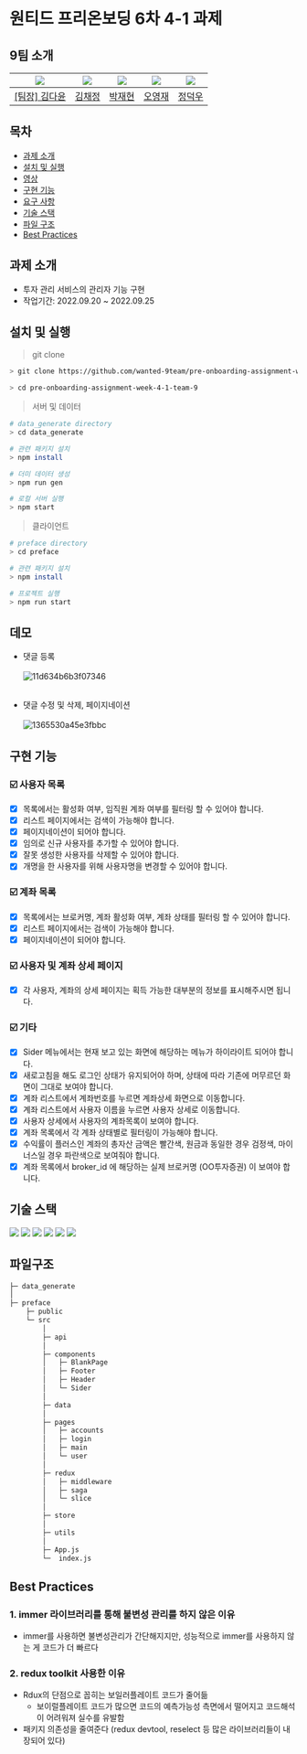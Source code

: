 # 원티드 프리온보딩 6차 4-1 과제

## 9팀 소개

| <img src="https://avatars.githubusercontent.com/u/92010078?v=4"/> | <img src="https://avatars.githubusercontent.com/u/92101831?v=4"/> | <img src="https://avatars.githubusercontent.com/u/69101321?v=4"/> | <img src="https://avatars.githubusercontent.com/u/85508157?v=4"/> | <img src="https://avatars.githubusercontent.com/u/97271725?v=4"> |
| ----------------------------------------------------------------- | ----------------------------------------------------------------- | ----------------------------------------------------------------- | ----------------------------------------------------------------- | ---------------------------------------------------------------- |
| <a href="https://github.com/many-yun">[팀장] 김다윤</a>           | <a href="https://github.com/blcklamb">김채정</a>                  | <a href="https://github.com/jaehyeon74">박재현</a>                | <a href="https://github.com/sacultang">오영재</a>                 | <a href="https://github.com/jungdeokwoo">정덕우</a>              |

## 목차

- [과제 소개](#과제-소개)
- [설치 및 실행](#설치-및-실행)
- [영상](#영상)
- [구현 기능](#구현-기능)
- [요구 사항](#요구-사항)
- [기술 스택](#기술-스택)
- [파일 구조](#파일-구조)
- [Best Practices](#best-practices)

## 과제 소개

- 투자 관리 서비스의 관리자 기능 구현
- 작업기간: 2022.09.20 ~ 2022.09.25

## 설치 및 실행

> git clone

```bash
> git clone https://github.com/wanted-9team/pre-onboarding-assignment-week-4-1-team-9

> cd pre-onboarding-assignment-week-4-1-team-9
```

> 서버 및 데이터

```bash
# data_generate directory
> cd data_generate

# 관련 패키지 설치
> npm install

# 더미 데이터 생성
> npm run gen

# 로컬 서버 실행
> npm start
```

> 클라이언트

```bash
# preface directory
> cd preface

# 관련 패키지 설치
> npm install

# 프로젝트 실행
> npm run start
```

## 데모

- 댓글 등록<br><br>
  ![11d634b6b3f07346](https://user-images.githubusercontent.com/92010078/190940762-67d1cc51-6fc3-400b-b9e2-193341d47796.gif)<br><br>

- 댓글 수정 및 삭제, 페이지네이션<br><br>
  ![1365530a45e3fbbc](https://user-images.githubusercontent.com/92010078/190940835-6607b1e8-3c3f-405e-b9ba-6acbd6068f8b.gif)

## 구현 기능

### ☑️ 사용자 목록

- [x] 목록에서는 활성화 여부, 임직원 계좌 여부를 필터링 할 수 있어야 합니다.
- [x] 리스트 페이지에서는 검색이 가능해야 합니다.
- [x] 페이지네이션이 되어야 합니다.
- [x] 임의로 신규 사용자를 추가할 수 있어야 합니다.
- [x] 잘못 생성한 사용자를 삭제할 수 있어야 합니다.
- [x] 개명을 한 사용자를 위해 사용자명을 변경할 수 있어야 합니다.

### ☑️ 계좌 목록

- [x] 목록에서는 브로커명, 계좌 활성화 여부, 계좌 상태를 필터링 할 수 있어야 합니다.
- [x] 리스트 페이지에서는 검색이 가능해야 합니다.
- [x] 페이지네이션이 되어야 합니다.

### ☑️ 사용자 및 계좌 상세 페이지

- [x] 각 사용자, 계좌의 상세 페이지는 획득 가능한 대부분의 정보를 표시해주시면 됩니다.

### ☑️ 기타

- [x] Sider 메뉴에서는 현재 보고 있는 화면에 해당하는 메뉴가 하이라이트 되어야 합니다.
- [x] 새로고침을 해도 로그인 상태가 유지되어야 하며, 상태에 따라 기존에 머무르던 화면이 그대로 보여야 합니다.
- [x] 계좌 리스트에서 계좌번호를 누르면 계좌상세 화면으로 이동합니다.
- [x] 계좌 리스트에서 사용자 이름을 누르면 사용자 상세로 이동합니다.
- [x] 사용자 상세에서 사용자의 계좌목록이 보여야 합니다.
- [x] 계좌 목록에서 각 계좌 상태별로 필터링이 가능해야 합니다.
- [x] 수익률이 플러스인 계좌의 총자산 금액은 빨간색, 원금과 동일한 경우 검정색, 마이너스일 경우 파란색으로 보여줘야 합니다.
- [x] 계좌 목록에서 broker_id 에 해당하는 실제 브로커명 (OO투자증권) 이 보여야 합니다.

## 기술 스택

<div>
<img src="https://img.shields.io/badge/React-61DAFB?style=for-the-badge&logo=react&logoColor=white"/>
<img src="https://img.shields.io/badge/Redux-764ABC?style=for-the-badge&logo=redux&logoColor=white"/>
<img src="https://img.shields.io/badge/Redux saga-999999?style=for-the-badge&logo=reduxsaga&logoColor=white"/>
<img src="https://img.shields.io/badge/JavaScript-F7DF1E?style=for-the-badge&logo=javascript&logoColor=white"/>
<img src="https://img.shields.io/badge/styled components-DB7093?style=for-the-badge&logo=styledcomponents&logoColor=white"/>
<img src="https://img.shields.io/badge/mui-007FFF?style=for-the-badge&logo=mui&logoColor=white"/>
</div>

## 파일구조

```bash
├─ data_generate
│
├─ preface
    ├─ public
    └─ src
        │
        ├─ api
        │
        ├─ components
        │   ├─ BlankPage
        │   ├─ Footer
        │   ├─ Header
        │   └─ Sider
        │
        ├─ data
        │
        ├─ pages
        │   ├─ accounts
        │   ├─ login
        │   ├─ main
        │   └─ user
        │
        ├─ redux
        │   ├─ middleware
        │   ├─ saga
        │   └─ slice
        │
        ├─ store
        │
        ├─ utils
        │
        ├─ App.js
        └─  index.js

```

## Best Practices

### 1. immer 라이브러리를 통해 불변성 관리를 하지 않은 이유

- immer를 사용하면 불변성관리가 간단해지지만, 성능적으로 immer를 사용하지 않는 게 코드가 더 빠르다

### 2. redux toolkit 사용한 이유

- Rdux의 단점으로 꼽히는 보일러플레이트 코드가 줄어듦
  - 보이럴플레이트 코드가 많으면 코드의 예측가능성 측면에서 떨어지고 코드해석이 어려워져 실수를 유발함
- 패키지 의존성을 줄여준다 (redux devtool, reselect 등 많은 라이브러리들이 내장되어 있다)
